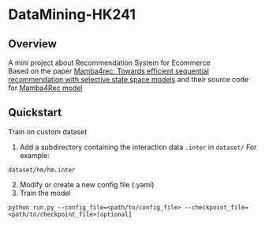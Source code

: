 # DataMining-HK241

## Overview
A mini project about Recommendation System for Ecommerce \
Based on the paper [Mamba4rec: Towards efficient sequential recommendation with selective state space models](https://arxiv.org/abs/2403.03900)
and their source code for [Mamba4Rec model](https://github.com/chengkai-liu/Mamba4Rec)

## Quickstart
Train on custom dataset
1. Add a subdirectory containing the interaction data `.inter` in `dataset/`
  For example:
  ```
  dataset/hm/hm.inter
  ```
2. Modify or create a new config file (.yaml)
3. Train the model
  ```
  python run.py --config_file=<path/to/config_file> --checkpoint_file=<path/to/checkpoint_file>[optional]
  ```
